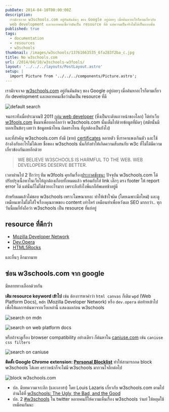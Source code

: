 ```yaml
---
pubDate: 2014-04-10T00:00:00Z
description:
  เรามักจะเจอ w3schools.com อยู่อันดันต้นๆ ของ Google อยู่บ่อยๆ เมื่อค้นหาอะไรก็ตามเกี่ยวกับ
  web development และหลายคนเชื่อว่ามันเป็น resource ที่ดี แต่ความเป็นจริงไม่ได้เป็นแบบนั้น
published: true
tags:
  - documentation
  - resources
  - w3schools
thumbnail: /images/w3schools/13761663535_6fa283f2ba_c.jpg
title: No w3schools.com
url: /2014/04/10/w3schools-w3fools/
layout: '../../../layouts/PostLayout.astro'
setup: |
  import Picture from '../../../components/Picture.astro';
---
```


เรามักจะเจอ [w3schools.com](https://www.w3schools.com/) อยู่อันดันต้นๆ ของ Google อยู่บ่อยๆ เมื่อค้นหาอะไรก็ตามเกี่ยวกับ development และหลายคนเชื่อว่ามันเป็น resource ที่ดี

![default search](/images/w3schools/13761664795_0e2d9da43b_c.jpg)

จนกระทั่งเมื่อประมาณปี 2011 [กลุ่ม web developer](https://www.w3fools.com/#contributors) (ซึ่งเป็นระดับแถวหน้าของโลก) ได้ทำเว็บ [w3fools.com](https://www.w3fools.com/) ขึ้นมาเพื่อบอกโลกว่า w3schools.com นั้นเต็มไปด้วยข้อมูลที่ผิดๆ (สมัยนั้นมีบอกเป็นข้อๆ เลยว่า ข้อมูลหน้าไหน ผิดตรงไหน ที่ถูกต้องเป็นยังไง)

และที่สำคัญ w3schools.com ยังมี (ขาย) [certificates](https://www.w3schools.com/cert/default.asp) หลายตัว ซึ่งราคาแพงเกินตัว และใช้อ้างอิงกับอะไรไม่ได้เลย ชื่อของ w3schools นั้นก็ยังทำให้เกิดความสับสนกับ w3c ที่ไม่ได้มีความเกี่ยวข้องกันเลยอีกด้วย

<blockquote><p>WE BELIEVE W3SCHOOLS IS HARMFUL TO THE WEB. WEB DEVELOPERS DESERVE BETTER.</p></blockquote>

เวลาผ่านไป 2 ปีกว่าๆ ทีม w3fools คุยกันเรื่อง[ประกาศชัยชนะ](https://github.com/paulirish/w3fools/issues/50) ปัจจุบัน w3schools.com ได้ปรับปรุงเนื้อหาในเว็บให้ถูกต้องเกือบทั้งหมดแล้ว พร้อมกับใส่ link เล็กๆ ตรง footer ให้ report error ได้ แต่นั่นก็ไม่ได้ช่วยอะไรมาก เพราะถึงยังไงพี่แกก็อัพเดทช้าอยู่ดี

สำหรับผมแล้วไม่ชอบ w3schools เพราะโฆษณาเยอะ ทำให้เข้าใจผิด (โดยเฉพาะมือใหม่) และดูเหมือนเขาไม่ได้ใส่ใจเรื่องคุณภาพของ content เท่าไหร่ เหมือนทำเพื่อหวังผล SEO มากกว่า.. ทุกวันนี้ผมก็ยังถือว่า w3schools เป็น resource ที่แย่อยู่

## resource ที่ดีกว่า

- [Mozilla Developer Network](https://developer.mozilla.org/)
- [Dev.Opera](https://dev.opera.com/)
- [HTML5Rocks](https//www.html5rocks.com/en/resources)

และอื่นๆ อีกมากมาย

## ซ่อน w3schools.com จาก google

มีหลายทางเลือกด้วยกัน

**เติม resource keyword เข้าไป** เช่น ต้องการหาคำว่า `html canvas` ก็เติม `wpd` (Web Platform Docs), `mdn` (Mozilla Developer Network) หรือ `dev.opera` ต่อท้ายเข้าไป เพื่อให้ผลการค้นหาจากเว็บเหล่านี้ แสดงผลก่อน w3schools

![search on mdn](/images/w3schools/13761663535_6fa283f2ba_c.jpg)

![search on web platform docs](/images/w3schools/13762037044_89bfd944b6_c.jpg)

หรือถ้าจะดูเรื่อง browser compatibility อย่างเดียว ก็ค้นหาใน [caniuse.com](https://caniuse.com) เช่น `caniuse css filters`

![search on caniuse](/images/w3schools/13762221244_e99f726087_c.jpg)

**ติดตั้ง Google Chrome extension: [Personal Blocklist](https://chrome.google.com/webstore/detail/personal-blocklist-by-goo/nolijncfnkgaikbjbdaogikpmpbdcdef)** ทำให้สามารถกด block w3schools ได้เลย คราวหน้าก็จะไม่มี w3schools มากวนใจอีกต่อไป

![block w3schools.com](/images/w3schools/13761679723_aa1f198a72_c.jpg)

- ปล. มีบทความเจาะลึก (และเอาฮา) โดย Louis Lazaris เกี่ยวกับ w3schools.com ตามไปอ่านได้ที่ [w3schools: The Ugly, the Bad, and the Good](https://www.impressivewebs.com/w3schools-ugly-bad-good/)
- ปล. 2 [#w3schools](https://twitter.com/search?q=%23w3schools&src=typd&f=realtime) ใน twitter หลายคนก็ให้ความเห็นเรื่อง w3schools ว่าแย่ ให้หยุดใช้เหมือนกันนะ
